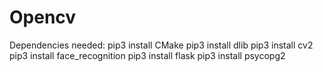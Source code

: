 # Opencv
Dependencies needed:
pip3 install CMake
pip3 install dlib
pip3 install cv2
pip3 install face_recognition
pip3 install flask
pip3 install psycopg2

